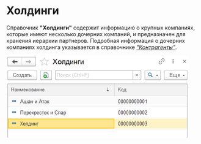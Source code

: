 # Холдинги

Справочник **"Холдинги"** содержит информацию о крупных компаниях, которые имеют несколько дочерних компаний, и предназначен для хранения иерархии партнеров. Подробная информация о дочерних компаниях холдинга указывается в справочнике [*"Контрагенты"*](Contractor.md).

![2020-05-28_1528](Holding.assets/2020-05-28_1528.png)